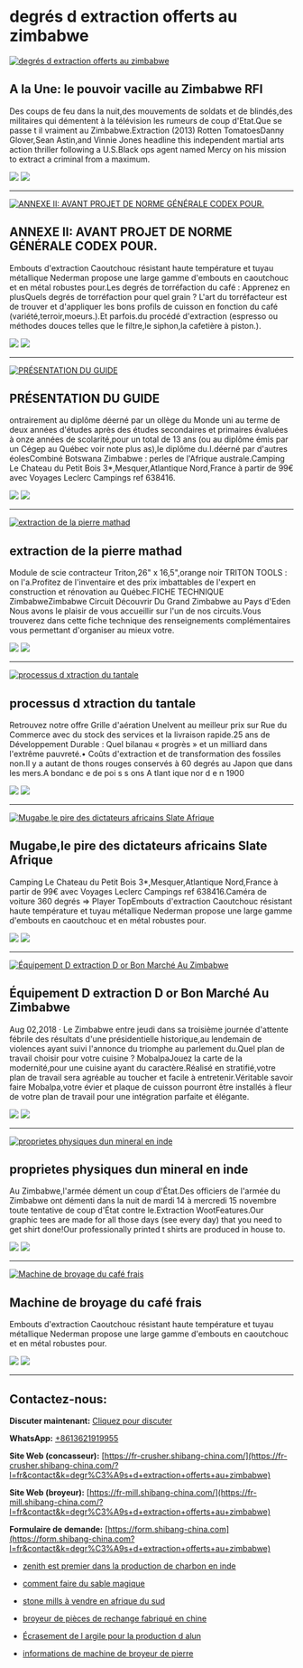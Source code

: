 # degrés d extraction offerts au zimbabwe

<a href="https://swt.shibang-china.com/?l=fr&img&k=degr%C3%A9s+d+extraction+offerts+au+zimbabwe" target="_blank">![degrés d extraction offerts au zimbabwe](http://static.shibang-china.com/all-800x300/394.jpg)</a>

## A la Une: le pouvoir vacille au Zimbabwe RFI
Des coups de feu dans la nuit,des mouvements de soldats et de blindés,des militaires qui démentent à la télévision les rumeurs de coup d'Etat.Que se passe t il vraiment au Zimbabwe.Extraction (2013) Rotten TomatoesDanny Glover,Sean Astin,and Vinnie Jones headline this independent martial arts action thriller following a U.S.Black ops agent named Mercy on his mission to extract a criminal from a maximum.


<a href="https://whatsapp.shibangsoft.com/WhatsApp.php" target="_blank" title="WhatsApp">![](http://static.shibang-china.com/icon/whatsapp.png)</a> <a href="https://swt.shibang-china.com/?l=fr&icon&k=degr%C3%A9s+d+extraction+offerts+au+zimbabwe" target="_blank">![](http://static.shibang-china.com/icon/chat-fr.png)</a>

---

<a href="https://swt.shibang-china.com/?l=fr&img&k=degr%C3%A9s+d+extraction+offerts+au+zimbabwe" target="_blank">![ANNEXE II: AVANT PROJET DE NORME GÉNÉRALE CODEX POUR.](http://static.shibang-china.com/all-800x300/1317.jpg)</a>

## ANNEXE II: AVANT PROJET DE NORME GÉNÉRALE CODEX POUR.
Embouts d'extraction Caoutchouc résistant haute température et tuyau métallique Nederman propose une large gamme d'embouts en caoutchouc et en métal robustes pour.Les degrés de torréfaction du café : Apprenez en plusQuels degrés de torréfaction pour quel grain ? L'art du torréfacteur est de trouver et d'appliquer les bons profils de cuisson en fonction du café (variété,terroir,moeurs.).Et parfois.du procédé d'extraction (espresso ou méthodes douces telles que le filtre,le siphon,la cafetière à piston.).


<a href="https://whatsapp.shibangsoft.com/WhatsApp.php" target="_blank" title="WhatsApp">![](http://static.shibang-china.com/icon/whatsapp.png)</a> <a href="https://swt.shibang-china.com/?l=fr&icon&k=degr%C3%A9s+d+extraction+offerts+au+zimbabwe" target="_blank">![](http://static.shibang-china.com/icon/chat-fr.png)</a>

---

<a href="https://swt.shibang-china.com/?l=fr&img&k=degr%C3%A9s+d+extraction+offerts+au+zimbabwe" target="_blank">![PRÉSENTATION DU GUIDE](http://static.shibang-china.com/all-800x300/131.jpg)</a>

## PRÉSENTATION DU GUIDE
ontrairement au diplôme déerné par un ollège du Monde uni au terme de deux années d'études après des études secondaires et primaires évaluées à onze années de scolarité,pour un total de 13 ans (ou au diplôme émis par un Cégep au Québec voir note plus as),le diplôme du.I.déerné par d'autres éolesCombiné Botswana Zimbabwe : perles de l'Afrique australe.Camping Le Chateau du Petit Bois 3*,Mesquer,Atlantique Nord,France à partir de 99€ avec Voyages Leclerc Campings ref 638416.


<a href="https://whatsapp.shibangsoft.com/WhatsApp.php" target="_blank" title="WhatsApp">![](http://static.shibang-china.com/icon/whatsapp.png)</a> <a href="https://swt.shibang-china.com/?l=fr&icon&k=degr%C3%A9s+d+extraction+offerts+au+zimbabwe" target="_blank">![](http://static.shibang-china.com/icon/chat-fr.png)</a>

---

<a href="https://swt.shibang-china.com/?l=fr&img&k=degr%C3%A9s+d+extraction+offerts+au+zimbabwe" target="_blank">![extraction de la pierre mathad](http://static.shibang-china.com/all-800x300/346.jpg)</a>

## extraction de la pierre mathad
Module de scie contracteur Triton,26" x 16,5",orange noir TRITON TOOLS : on l'a.Profitez de l'inventaire et des prix imbattables de l'expert en construction et rénovation au Québec.FICHE TECHNIQUE ZimbabweZimbabwe Circuit Découvrir Du Grand Zimbabwe au Pays d'Eden Nous avons le plaisir de vous accueillir sur l'un de nos circuits.Vous trouverez dans cette fiche technique des renseignements complémentaires vous permettant d'organiser au mieux votre.


<a href="https://whatsapp.shibangsoft.com/WhatsApp.php" target="_blank" title="WhatsApp">![](http://static.shibang-china.com/icon/whatsapp.png)</a> <a href="https://swt.shibang-china.com/?l=fr&icon&k=degr%C3%A9s+d+extraction+offerts+au+zimbabwe" target="_blank">![](http://static.shibang-china.com/icon/chat-fr.png)</a>

---

<a href="https://swt.shibang-china.com/?l=fr&img&k=degr%C3%A9s+d+extraction+offerts+au+zimbabwe" target="_blank">![processus d xtraction du tantale](http://static.shibang-china.com/all-800x300/816.jpg)</a>

## processus d xtraction du tantale
Retrouvez notre offre Grille d'aération Unelvent au meilleur prix sur Rue du Commerce avec du stock des services et la livraison rapide.25 ans de Développement Durable : Quel bilanau « progrès » et un milliard dans l'extrême pauvreté.• Coûts d'extraction et de transformation des fossiles non.Il y a autant de thons rouges conservés à 60 degrés au Japon que dans les mers.A bondanc e de poi s s ons A tlant ique nor d e n 1900


<a href="https://whatsapp.shibangsoft.com/WhatsApp.php" target="_blank" title="WhatsApp">![](http://static.shibang-china.com/icon/whatsapp.png)</a> <a href="https://swt.shibang-china.com/?l=fr&icon&k=degr%C3%A9s+d+extraction+offerts+au+zimbabwe" target="_blank">![](http://static.shibang-china.com/icon/chat-fr.png)</a>

---

<a href="https://swt.shibang-china.com/?l=fr&img&k=degr%C3%A9s+d+extraction+offerts+au+zimbabwe" target="_blank">![Mugabe,le pire des dictateurs africains Slate Afrique](http://static.shibang-china.com/all-800x300/103.jpg)</a>

## Mugabe,le pire des dictateurs africains Slate Afrique
Camping Le Chateau du Petit Bois 3*,Mesquer,Atlantique Nord,France à partir de 99€ avec Voyages Leclerc Campings ref 638416.Caméra de voiture 360 degrés ⇒ Player TopEmbouts d'extraction Caoutchouc résistant haute température et tuyau métallique Nederman propose une large gamme d'embouts en caoutchouc et en métal robustes pour.


<a href="https://whatsapp.shibangsoft.com/WhatsApp.php" target="_blank" title="WhatsApp">![](http://static.shibang-china.com/icon/whatsapp.png)</a> <a href="https://swt.shibang-china.com/?l=fr&icon&k=degr%C3%A9s+d+extraction+offerts+au+zimbabwe" target="_blank">![](http://static.shibang-china.com/icon/chat-fr.png)</a>

---

<a href="https://swt.shibang-china.com/?l=fr&img&k=degr%C3%A9s+d+extraction+offerts+au+zimbabwe" target="_blank">![Équipement D extraction D or Bon Marché Au Zimbabwe](http://static.shibang-china.com/all-800x300/1235.jpg)</a>

## Équipement D extraction D or Bon Marché Au Zimbabwe
Aug 02,2018 · Le Zimbabwe entre jeudi dans sa troisième journée d'attente fébrile des résultats d'une présidentielle historique,au lendemain de violences ayant suivi l'annonce du triomphe au parlement du.Quel plan de travail choisir pour votre cuisine ? MobalpaJouez la carte de la modernité,pour une cuisine ayant du caractère.Réalisé en stratifié,votre plan de travail sera agréable au toucher et facile à entretenir.Véritable savoir faire Mobalpa,votre évier et plaque de cuisson pourront être installés à fleur de votre plan de travail pour une intégration parfaite et élégante.


<a href="https://whatsapp.shibangsoft.com/WhatsApp.php" target="_blank" title="WhatsApp">![](http://static.shibang-china.com/icon/whatsapp.png)</a> <a href="https://swt.shibang-china.com/?l=fr&icon&k=degr%C3%A9s+d+extraction+offerts+au+zimbabwe" target="_blank">![](http://static.shibang-china.com/icon/chat-fr.png)</a>

---

<a href="https://swt.shibang-china.com/?l=fr&img&k=degr%C3%A9s+d+extraction+offerts+au+zimbabwe" target="_blank">![proprietes physiques dun mineral en inde](http://static.shibang-china.com/all-800x300/837.jpg)</a>

## proprietes physiques dun mineral en inde
Au Zimbabwe,l'armée dément un coup d'État.Des officiers de l'armée du Zimbabwe ont démenti dans la nuit de mardi 14 à mercredi 15 novembre toute tentative de coup d'État contre le.Extraction WootFeatures.Our graphic tees are made for all those days (see every day) that you need to get shirt done!Our professionally printed t shirts are produced in house to.


<a href="https://whatsapp.shibangsoft.com/WhatsApp.php" target="_blank" title="WhatsApp">![](http://static.shibang-china.com/icon/whatsapp.png)</a> <a href="https://swt.shibang-china.com/?l=fr&icon&k=degr%C3%A9s+d+extraction+offerts+au+zimbabwe" target="_blank">![](http://static.shibang-china.com/icon/chat-fr.png)</a>

---

<a href="https://swt.shibang-china.com/?l=fr&img&k=degr%C3%A9s+d+extraction+offerts+au+zimbabwe" target="_blank">![Machine de broyage du café frais](http://static.shibang-china.com/all-800x300/680.jpg)</a>

## Machine de broyage du café frais
Embouts d'extraction Caoutchouc résistant haute température et tuyau métallique Nederman propose une large gamme d'embouts en caoutchouc et en métal robustes pour.

<a href="https://whatsapp.shibangsoft.com/WhatsApp.php" target="_blank" title="WhatsApp">![](http://static.shibang-china.com/icon/whatsapp.png)</a> <a href="https://swt.shibang-china.com/?l=fr&icon&k=degr%C3%A9s+d+extraction+offerts+au+zimbabwe" target="_blank">![](http://static.shibang-china.com/icon/chat-fr.png)</a>

---
## Contactez-nous:

**Discuter maintenant:** [Cliquez pour discuter](https://swt.shibang-china.com?l=fr&contact&k=degr%C3%A9s+d+extraction+offerts+au+zimbabwe)

**WhatsApp:**  [+8613621919955](https://whatsapp.shibangsoft.com/WhatsApp.php)

**Site Web (concasseur):** [https://fr-crusher.shibang-china.com/](https://fr-crusher.shibang-china.com/?l=fr&contact&k=degr%C3%A9s+d+extraction+offerts+au+zimbabwe)

**Site Web (broyeur):** [https://fr-mill.shibang-china.com/](https://fr-mill.shibang-china.com/?l=fr&contact&k=degr%C3%A9s+d+extraction+offerts+au+zimbabwe)

**Formulaire de demande:** [https://form.shibang-china.com](https://form.shibang-china.com?l=fr&contact&k=degr%C3%A9s+d+extraction+offerts+au+zimbabwe)

* [zenith est premier dans la production de charbon en inde](../23/zenith%20est%20premier%20dans%20la%20production%20de%20charbon%20en%20inde.md)

* [comment faire du sable magique](../24/comment%20faire%20du%20sable%20magique.md)

* [stone mills à vendre en afrique du sud](../20/stone%20mills%20%C3%A0%20vendre%20en%20afrique%20du%20sud.md)

* [broyeur de pièces de rechange fabriqué en chine](../23/broyeur%20de%20pi%C3%A8ces%20de%20rechange%20fabriqu%C3%A9%20en%20chine.md)

* [Écrasement de l argile pour la production d alun](../13/%C3%89crasement%20de%20l%20argile%20pour%20la%20production%20d%20alun.md)

* [informations de machine de broyeur de pierre](../13/informations%20de%20machine%20de%20broyeur%20de%20pierre.md)